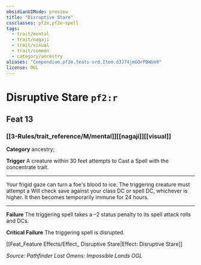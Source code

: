 ```yaml
---
obsidianUIMode: preview
title: "Disruptive Stare"
cssclasses: pf2e,pf2e-spell
tags:
  - trait/mental
  - trait/nagaji
  - trait/visual
  - trait/common
  - category/ancestry
aliases: "Compendium.pf2e.feats-srd.Item.d3J74jmGOrPBWUm9"
license: OGL
---
```

# Disruptive Stare `pf2:r`
## Feat 13
### [[3-Rules/trait_reference/M/mental]][[nagaji]][[visual]]

**Category** ancestry; 




**Trigger** A creature within 30 feet attempts to Cast a Spell with the concentrate trait.

* * *

Your frigid gaze can turn a foe's blood to ice. The triggering creature must attempt a Will check save against your class DC or spell DC, whichever is higher. It then becomes temporarily immune for 24 hours.

* * *

**Failure** The triggering spell takes a –2 status penalty to its spell attack rolls and DCs.

**Critical Failure** The triggering spell is disrupted.

[[Feat_Feature Effects/Effect_ Disruptive Stare|Effect: Disruptive Stare]]

*Source: Pathfinder Lost Omens: Impossible Lands*
*OGL*